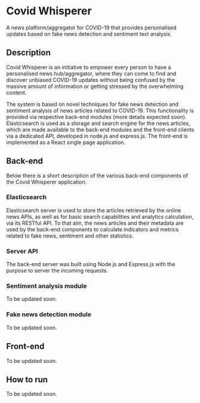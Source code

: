 # Covid Whisperer
A news platform/aggregator for COVID-19 that provides personalised updates based on fake news detection and sentiment text analysis.

## Description
Covid Whisperer is an initiative to empower every person to have a personalised news hub/aggregator, where they can come to find and discover unbiased COVID-19 updates without being confused by the massive amount of information or getting stressed by the overwhelming content.

The system is based on novel techniques for fake news detection and sentiment analysis of news articles related to COVID-19. This functionality is provided via respective back-end modules (more details expected soon). Elasticsearch is used as a storage and search engine for the news articles, which are made available to the back-end modules and the front-end clients via a dedicated API, developed in node.js and express.js. The front-end is implemented as a React single page application.

## Back-end
Below there is a short description of the various back-end components of the Covid Whisperer application.

### Elasticsearch
Elasticsearch server is used to store the articles retrieved by the online news APIs, as well as for basic search capabilities and analytics calculation, via its RESTful API. To that aim, the news articles and their metadata are used by the back-end components to calculate indicators and metrics related to fake news, sentiment and other statistics.

### Server API
The back-end server was built using Node.js and Express.js with the purpose to server the incoming requests.

### Sentiment analysis module
To be updated soon.

### Fake news detection module
To be updated soon.

## Front-end
To be updated soon.

## How to run
To be updated soon.

